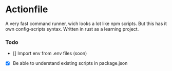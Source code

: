 # Actionfile

A very fast command runner, wich looks a lot like npm scripts. But this has it own config-scripts syntax. Written in rust as a learning project.

### Todo

- [] Import env from .env files (soon)
- [x] Be able to understand existing scripts in package.json

